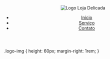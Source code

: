 <header>
    <nav class="navbar">
        <img src="logo-loja.png" alt="Logo Loja Delicada" class="logo-img" />
        <ul>
            <li><a href="#inicio">Início</a></li>
            <li><a href="#servicos">Serviço</a></li>
            <li><a href="#contato">Contato</a></li>
        </ul>
    </nav>
</header>
.logo-img {
  height: 60px;
  margin-right: 1rem;
}